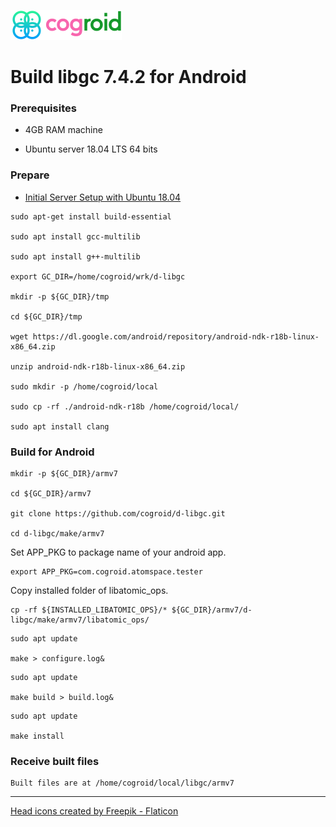 [![cogroid.com](https://github.com/cogroid/resources/raw/main/images/banner/cogroid-48.png)](https://cogroid.com)

# Build libgc 7.4.2 for Android

### Prerequisites

* 4GB RAM machine

* Ubuntu server 18.04 LTS 64 bits

### Prepare

* [Initial Server Setup with Ubuntu 18.04](https://www.digitalocean.com/community/tutorials/initial-server-setup-with-ubuntu-18-04)

```
sudo apt-get install build-essential

sudo apt install gcc-multilib

sudo apt install g++-multilib

export GC_DIR=/home/cogroid/wrk/d-libgc

mkdir -p ${GC_DIR}/tmp

cd ${GC_DIR}/tmp

wget https://dl.google.com/android/repository/android-ndk-r18b-linux-x86_64.zip

unzip android-ndk-r18b-linux-x86_64.zip

sudo mkdir -p /home/cogroid/local

sudo cp -rf ./android-ndk-r18b /home/cogroid/local/

sudo apt install clang
```

### Build for Android

```
mkdir -p ${GC_DIR}/armv7

cd ${GC_DIR}/armv7

git clone https://github.com/cogroid/d-libgc.git

cd d-libgc/make/armv7
```

Set APP_PKG to package name of your android app.

```
export APP_PKG=com.cogroid.atomspace.tester
```

Copy installed folder of libatomic_ops.

```
cp -rf ${INSTALLED_LIBATOMIC_OPS}/* ${GC_DIR}/armv7/d-libgc/make/armv7/libatomic_ops/
```

```
sudo apt update

make > configure.log&
```

```
sudo apt update

make build > build.log&
```

```
sudo apt update

make install
```

### Receive built files

```
Built files are at /home/cogroid/local/libgc/armv7
```

---
[Head icons created by Freepik - Flaticon](https://www.flaticon.com/free-icons/head)

